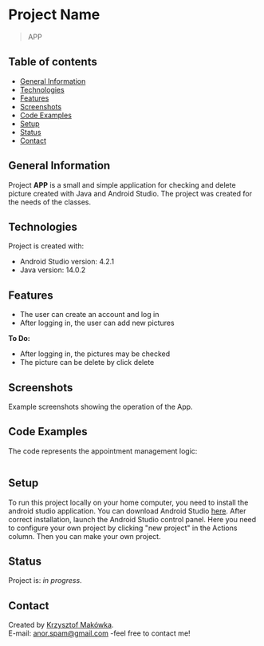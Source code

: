 # Project Name
> APP

## Table of contents
* [General Information](#general-information)
* [Technologies](#technologies)
* [Features](#features)
* [Screenshots](#screenshots)
* [Code Examples](#code-examples)
* [Setup](#setup)
* [Status](#status)
* [Contact](#contact)

## General Information
Project **APP** is a small and simple application for checking and delete picture created with Java and Android Studio.
The project was created for the needs of the classes.

## Technologies
Project is created with:
- Android Studio version: 4.2.1
- Java version: 14.0.2

## Features
- The user can create an account and log in
- After logging in, the user can add new pictures 

**To Do:**
- After logging in, the pictures may be checked
- The picture can be delete by click delete


## Screenshots
Example screenshots showing the operation of the App.


## Code Examples
The code represents the appointment management logic:
```

```

## Setup
To run this project locally on your home computer, you need to install the android studio application. 
You can download Android Studio [here](https://developer.android.com/studio). 
After correct installation, launch the Android Studio control panel. 
Here you need to configure your own project by clicking "new project" in the Actions column. 
Then you can make your own project.

## Status
Project is: *in progress*.

## Contact
Created by [Krzysztof Makówka](https://github.com/KrzyMK).
<br>E-mail: anor.spam@gmail.com -feel free to contact me!
